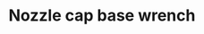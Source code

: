 ---
title: "Nozzle cap base wrench"
price: "TBA"
desc: "Opis nije dostupan"
img_path: "/assets/img/A.MIG-8633.jpg"
brand: AMMO
available: true
cat: "tools"
subcat: "AIRBRUSH SPARE PARTS"
subsubcat: "SS"
---